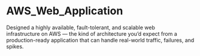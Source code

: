 # AWS_Web_Application
Designed a highly available, fault-tolerant, and scalable web infrastructure on AWS — the kind of architecture you’d expect from a production-ready application that can handle real-world traffic, failures, and spikes.
